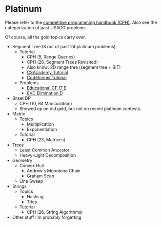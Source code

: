 # Platinum

Please refer to the [competitive programming handbook (CPH)](https://cses.fi/book.pdf). Also see the categorization of past USACO problems.

Of course, all the gold topics carry over. 

  * Segment Tree (8 out of past 24 platinum problems)
    * Tutorial
      * CPH (9, Range Queries)
      * CPH (28, Segment Trees Revisited)  
      * Also know: 2D range tree (segment tree + BIT)
      * [CSAcademy Tutorial](https://csacademy.com/lesson/segment_trees/)
      * [Codeforces Tutorial](http://codeforces.com/blog/entry/18051)
    * Problems
      * [Educational CF 17 E](http://codeforces.com/problemset/problem/762/E)
      * [8VC Elimination D](http://codeforces.com/problemset/problem/755/D)
  * Bitset DP
    * CPH (10, Bit Manipulation)
    * Showed up on old gold, but not on recent platinum contests.
  * Matrix
    * Topics
      * Multiplication
      * Exponentiation
    * Tutorial
      * CPH (23, Matrices)
  * Trees
    * Least Common Ancestor
    * Heavy-Light Decomposition
  * Geometry
    * Convex Hull
      * Andrew's Monotone Chain
      * Graham Scan
    * Line Sweep
  * Strings
    * Topics
      * Hashing
      * Tries
    * Tutorial
      * CPH (26, String Algorithms)
  * Other stuff I'm probably forgetting
